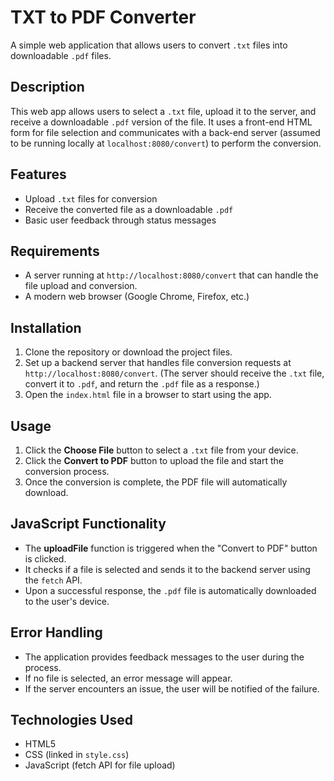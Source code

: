# TXT to PDF Converter

A simple web application that allows users to convert `.txt` files into downloadable `.pdf` files.

## Description

This web app allows users to select a `.txt` file, upload it to the server, and receive a downloadable `.pdf` version of the file. It uses a front-end HTML form for file selection and communicates with a back-end server (assumed to be running locally at `localhost:8080/convert`) to perform the conversion.

## Features

- Upload `.txt` files for conversion
- Receive the converted file as a downloadable `.pdf`
- Basic user feedback through status messages

## Requirements

- A server running at `http://localhost:8080/convert` that can handle the file upload and conversion.
- A modern web browser (Google Chrome, Firefox, etc.)

## Installation

1. Clone the repository or download the project files.
2. Set up a backend server that handles file conversion requests at `http://localhost:8080/convert`. (The server should receive the `.txt` file, convert it to `.pdf`, and return the `.pdf` file as a response.)
3. Open the `index.html` file in a browser to start using the app.

## Usage

1. Click the **Choose File** button to select a `.txt` file from your device.
2. Click the **Convert to PDF** button to upload the file and start the conversion process.
3. Once the conversion is complete, the PDF file will automatically download.

## JavaScript Functionality

- The **uploadFile** function is triggered when the "Convert to PDF" button is clicked.
- It checks if a file is selected and sends it to the backend server using the `fetch` API.
- Upon a successful response, the `.pdf` file is automatically downloaded to the user's device.

## Error Handling

- The application provides feedback messages to the user during the process.
- If no file is selected, an error message will appear.
- If the server encounters an issue, the user will be notified of the failure.

## Technologies Used

- HTML5
- CSS (linked in `style.css`)
- JavaScript (fetch API for file upload)
